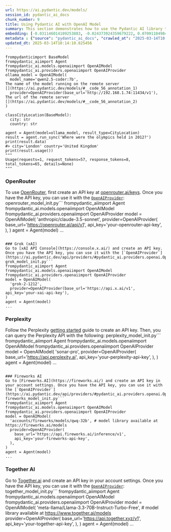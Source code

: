 ```yaml
---
url: https://ai.pydantic.dev/models/
session_id: pydantic_ai_docs
chunk_number: 9
title: Using Pydantic AI with OpenAI Model
summary: This section demonstrates how to use the Pydantic AI library to create a model and interact with OpenAI's API. It includes initializing an OpenAI model with specific parameters, defining a data structure for city locations using BaseModel, and running an agent to query information about the 2012 Olympics, displaying the result and usage details.
embedding: [-0.031146014109253883, -0.024373924359679222, 0.07091104984283447, -0.04197575896978378, 0.007513660937547684, -0.01460756454616785, -0.022233160212635994, 0.0342802032828331, -0.004704783204942942, 0.0017787228571251035, 0.003426271490752697, -0.05926977097988129, 9.31337199290283e-05, -0.04247947037220001, -0.01700018346309662, -0.026542672887444496, -0.03881358727812767, 0.029774805530905724, 0.008465111255645752, 0.05831832066178322, 0.05224582925438881, 0.0160487312823534, -0.016706353053450584, 0.011795188300311565, -0.016790304332971573, -0.012942525558173656, -7.826730143278837e-05, 0.05700308084487915, -0.00306772836484015, -0.01800760067999363, -0.001943127834238112, -0.012096014805138111, -0.04337495192885399, -0.025801099836826324, -0.028403596952557564, -0.006149448920041323, 0.00038893165765330195, -0.005834630690515041, 0.02701839804649353, 0.035399556159973145, 0.0433189831674099, -0.07902636379003525, 0.006901514250785112, 0.04320704936981201, -0.004624329507350922, 0.024331947788596153, -0.015600990504026413, 0.00573668722063303, -0.006075991317629814, 0.0016501720529049635, 0.004967131651937962, 0.04021277651190758, -0.016062723472714424, -0.041388098150491714, -0.015251192264258862, -0.012578736059367657, -0.017447924241423607, 0.023100659251213074, -0.013803028501570225, -0.01026307325810194, 0.007548640947788954, 0.010347024537622929, 0.019210906699299812, 0.04695688188076019, 0.0012137989979237318, -0.04082842171192169, -0.06357928365468979, 0.0005308184772729874, -0.040016889572143555, 0.01270466297864914, -0.022191185504198074, 0.03341270610690117, -0.015447079204022884, -0.02185537852346897, 0.014341717585921288, -0.03450407460331917, -0.03587528318166733, 0.12346470355987549, -0.00646776519715786, -0.015363127924501896, -0.022289128974080086, -0.015181233175098896, -0.00573668722063303, -0.03847777843475342, 0.00587310828268528, -0.029383031651377678, -0.07958604395389557, -0.006953984033316374, -0.021729450672864914, -0.05151825025677681, -0.007730535697191954, -0.03290899470448494, -0.017629818990826607, 0.015489055775105953, 0.09615247696638107, 0.022387072443962097, 0.010983657091856003, 0.0026217359118163586, 0.02125372551381588, 0.031509801745414734, 0.013096436858177185, -0.06190025433897972, -0.037778183817863464, 0.030250530689954758, 0.021281709894537926, -0.019910501316189766, 0.026906462386250496, 0.010731802321970463, -0.008080333471298218, 0.0005089560872875154, -0.11232713609933853, -0.01540510356426239, 0.0059220800176262856, -0.0069364942610263824, -0.029103193432092667, 9.286043496103957e-05, -0.012172969989478588, -0.020680056884884834, -0.007947410456836224, -0.04804825410246849, -0.05672324448823929, -0.005988541524857283, 0.04519389942288399, 0.02441590093076229, 0.04410253092646599, -0.0006965352804400027, 0.0012452808441594243, -0.02385622262954712, -0.0400448739528656, -0.035539478063583374, -0.009731380268931389, 0.00852807518094778, 0.03945721313357353, -0.0015137508744373918, 0.0030082627199590206, -0.03276907652616501, -0.035455524921417236, -0.0023471445310860872, -0.03923334181308746, 0.03903745487332344, 0.0039002476260066032, -0.029606902971863747, -0.0335526242852211, 0.04273132234811783, -0.08775731921195984, -0.006960980128496885, -0.0075836204923689365, -0.03685471788048744, -0.024737713858485222, 0.007982390001416206, 0.012284905649721622, -0.012214945629239082, -0.014803451485931873, 0.003641397226601839, -0.02756408229470253, 0.009416562505066395, 0.025717148557305336, 0.06397105753421783, 0.031062062829732895, -0.014439661055803299, -0.026906462386250496, 0.05070671811699867, -0.035259637981653214, 0.0036204091738909483, -0.022457031533122063, 0.01754586771130562, -0.05535203590989113, 0.02217719331383705, -0.07018347084522247, -0.05910186842083931, -0.019322840496897697, 0.006107472814619541, -0.012075026519596577, 0.0245418269187212, 0.02272287756204605, -0.0418638251721859, -0.02824968658387661, -0.0050230990163981915, -0.043402936309576035, -0.05330921337008476, -0.01096966490149498, 0.01504131406545639, -0.038421813398599625, 0.03153778612613678, -0.016342561691999435, -0.0012653942685574293, -0.003081720322370529, 0.031285934150218964, 0.01305446121841669, 0.09201086312532425, 0.017168086022138596, 0.030250530689954758, 0.028963273391127586, 0.05809445306658745, 0.03789011761546135, -0.016146674752235413, 0.031789641827344894, -0.03461600840091705, 0.049531396478414536, 0.00418358389288187, 0.010046198032796383, -0.0066076843068003654, 0.019126953557133675, -0.04857994616031647, 0.024303965270519257, -0.08350377529859543, 0.008171280845999718, -0.015307160094380379, -0.009066764265298843, 0.018133528530597687, 0.016664376482367516, -0.04827212542295456, 0.03223738446831703, -0.020358243957161903, -0.0241780374199152, -0.015936797484755516, -0.0396810844540596, 0.009416562505066395, 0.01923888921737671, 0.05165816843509674, -0.019490744918584824, 0.041388098150491714, 0.01320837251842022, -0.016930222511291504, 0.014775467105209827, 0.03299294784665108, 0.026626624166965485, -0.05232977867126465, 0.038869552314281464, 0.005491828545928001, 0.0259690023958683, 0.0178676825016737, -0.0320974625647068, -0.0156849417835474, 0.04401858150959015, -0.029047226533293724, 0.0757242739200592, -0.0059010921977460384, 0.006751101464033127, -0.03374851122498512, 0.029634885489940643, -0.026864485815167427, 0.022960741072893143, 0.009528497233986855, 0.04723672196269035, -0.006415295414626598, -0.012781619094312191, -0.03721850737929344, 0.02710234932601452, 0.018483325839042664, 0.05333719775080681, -0.004953139461576939, 0.0021197758615016937, 0.024975577369332314, -0.013607142493128777, 0.0033790485467761755, -0.04997913911938667, -0.0200224369764328, -0.08473506569862366, -5.596768096438609e-05, 0.002032326301559806, 0.031118029728531837, -0.006282371934503317, 0.01855328492820263, -0.002373379422351718, -0.033944398164749146, -0.04228358343243599, 0.008388156071305275, -0.019896510988473892, -0.013012485578656197, 0.009934263303875923, 0.0346439927816391, 0.016566433012485504, -0.06128460913896561, -0.06469863653182983, 0.0024083591997623444, 0.02230312116444111, 0.018623245880007744, -0.013935952447354794, 0.0019483747892081738, -0.0020620592404156923, 0.005929076112806797, 0.03649092838168144, 0.024429891258478165, 0.009864303283393383, 0.00573668722063303, -0.014495628885924816, -0.0039107417687773705, -0.03198552876710892, -0.005523310508579016, 0.0288513395935297, 0.016216635704040527, 0.0027459142729640007, -0.03232133388519287, 0.0324612557888031, -0.014159822836518288, 0.0429551936686039, -0.0022369581274688244, 0.026206865906715393, -0.0020987880416214466, 0.07477281987667084, 0.016720343381166458, -0.01078777015209198, -0.02129570208489895, -0.0008679362945258617, 0.031929560005664825, -0.007408721372485161, -0.008017370477318764, 0.05490429326891899, -0.017671795561909676, -0.02678053453564644, 0.03204149752855301, -0.012103010900318623, -0.008577046915888786, -0.024737713858485222, -0.021043848246335983, 0.035399556159973145, 0.0023209096398204565, 0.018777156248688698, -0.01933683268725872, -0.07225427776575089, -0.038197942078113556, 0.0006493125110864639, -0.005264459643512964, -0.05370098724961281, 0.009913275018334389, 0.021645499393343925, -0.020008444786071777, -0.004508896265178919, 0.001228665467351675, 0.01471949927508831, -0.027913879603147507, 0.00682106101885438, 0.03103407844901085, 0.013782041147351265, -0.0028351128567010164, -0.005114046856760979, 0.011900127865374088, 0.0037988063413649797, 0.039065439254045486, -0.055156148970127106, -0.0051385327242314816, -0.0530293770134449, 0.024583803489804268, -0.03520366922020912, 0.05294542387127876, 0.02601097896695137, 0.05179808661341667, -0.008723962120711803, -0.0019273869693279266, 0.01663639210164547, 0.013886980712413788, 0.006177432835102081, 0.03450407460331917, -0.0073457579128444195, 0.002586756134405732, 0.0054008811712265015, -0.001916893059387803, -0.014138835482299328, -0.0018399374093860388, -0.05260961875319481, 0.028501540422439575, 0.0020393223967403173, -0.007961402647197247, -0.00012297586363274604, 0.010990653187036514, -0.003931729588657618, -0.03265714272856712, -0.021925337612628937, 0.005589772015810013, 0.006474760826677084, -0.012557747773826122, -0.03400036692619324, -0.012879562564194202, -0.029327064752578735, -0.006096979137510061, -0.022778846323490143, 0.037470363080501556, 0.011851156130433083, 0.0415000356733799, 0.05051083117723465, 0.011004645377397537, -7.744746108073741e-05, -0.04163995385169983, 0.009661420248448849, 0.008416139520704746, 0.029914725571870804, -0.007072915323078632, -0.038141973316669464, 0.04488607868552208, 0.0299427080899477, -0.040296729654073715, -0.013775045052170753, -0.007786503527313471, -0.01651046611368656, 0.006051505450159311, 0.03212544694542885, 0.013278331607580185, 0.017168086022138596, 0.040296729654073715, -0.010032206773757935, -0.011319463141262531, -0.01718207821249962, 0.022275136783719063, -0.03562342748045921, 0.010067186318337917, 0.041528020054101944, -0.0025989990681409836, -0.01399192027747631, 0.021127799525856972, 0.033300768584012985, -0.0396810844540596, 0.019406793639063835, -0.016720343381166458, -0.006002533715218306, -0.043486885726451874, -0.0033965385518968105, -0.011711237020790577, 0.040800437331199646, 0.012599723413586617, -0.004736264701932669, -0.07818684726953506, -0.014565588906407356, -0.01974259875714779, -0.08686184138059616, 0.03327278420329094, 0.04793631657958031, -0.03794608637690544, 0.023212594911456108, -0.058710094541311264, -0.016216635704040527, 0.026682591065764427, 0.015754900872707367, -0.0041136243380606174, -0.0032881011720746756, -0.030502384528517723, -0.013754057697951794, 0.032573189586400986, -0.0012855076929554343, -0.00608998304232955, 0.019084978848695755, -0.0714707300066948, -0.035259637981653214, 0.009276642464101315, -0.04119221121072769, -0.019490744918584824, -0.022750861942768097, -0.021869370713829994, 0.012438816949725151, 0.0012356614461168647, -0.002957541961222887, -0.016468489542603493, 0.0003965834912378341, 0.024401908740401268, 0.01754586771130562, -0.06083686649799347, 0.044494304805994034, -0.006338339764624834, 0.07398927211761475, -0.03271310776472092, 0.03542754054069519, 0.03103407844901085, -0.0584302581846714, 0.007233822718262672, 0.016244618222117424, 0.01329931989312172, 0.00859103910624981, -0.009346602484583855, 0.006282371934503317, -0.021519573405385017, 0.00638731149956584, -0.012214945629239082, -0.009717388078570366, -0.041024308651685715, -0.01755985990166664, -0.05938170850276947, 0.04049261659383774, 0.0119980713352561, -0.03167770802974701, -0.018595261499285698, -0.006055003497749567, -0.011144564487040043, -0.02724226750433445, 0.0335526242852211, -0.027396179735660553, 0.07063121348619461, -0.0005657982546836138, -0.019406793639063835, 0.016986191272735596, 0.02084796130657196, -0.011536338366568089, 0.03909342363476753, 0.05736687034368515, -0.01814752072095871, 0.03998890519142151, -0.02359037660062313, -0.024611787870526314, 0.008542067371308804, -0.02080598473548889, -0.0068105668760836124, -0.0046942890621721745, -0.040800437331199646, -0.012235933914780617, 0.06542621552944183, -0.016384538263082504, -0.003449008334428072, 0.011522346176207066, -0.015279176644980907, 0.010347024537622929, 0.04278729110956192, -0.011760208755731583, -0.015111273154616356, 0.0003023566387128085, 0.014089863747358322, 0.024835657328367233, 0.04771244525909424, 0.0006646161782555282, 0.03825390711426735, -0.008612026460468769, 0.012242930009961128, 0.009206683374941349, -0.017308004200458527, -0.030866175889968872, 0.018483325839042664, 0.00034389516804367304, 0.009857307188212872, -0.017294013872742653, -0.019462760537862778, -0.019686631858348846, -0.013872988522052765, 0.04522188380360603, 0.015265184454619884, 0.003100959351286292, 0.011942103505134583, -0.04365478828549385, 0.00553030613809824, 0.01311742514371872, -0.01224992610514164, -0.0178676825016737, -0.021043848246335983, -0.017294013872742653, 0.05655534192919731, -0.005687715485692024, 0.002887582406401634, -0.014523613266646862, 0.03190157562494278, 0.016034740954637527, -0.018413366749882698, 0.0003305590944364667, 0.02125372551381588, 0.03808600455522537, 0.00046042160829529166, 0.011144564487040043, -0.023702312260866165, 0.02824968658387661, 0.015838854014873505, -0.03081020712852478, -0.028739403933286667, 0.031285934150218964, -0.024849649518728256, -0.007625596132129431, -0.00163967814296484, 0.03643495962023735, -0.002030577277764678, 0.006565708201378584, 0.05006308853626251, 0.027270251885056496, -0.0022614439949393272, -0.03867366537451744, -0.014593572355806828, 0.006041011307388544, -0.0026689586229622364, -0.008926845155656338, -0.039205361157655716, -0.01970062404870987, 0.018581269308924675, -0.021323686465620995, -0.001316114910878241, -0.02240106463432312, 0.0029225621838122606, -0.023338522762060165, -0.00590808829292655, 0.013383271172642708, 0.015614982694387436, -0.021225742995738983, -0.021337678655982018, 0.004452928435057402, 0.030502384528517723, -0.00635233148932457, 0.042115677148103714, 0.028487548232078552, -0.02012038044631481, -0.010927689261734486, -0.03338472172617912, -0.020680056884884834, 0.0024538328871130943, 0.004897172097116709, 0.0038442800287157297, -0.03940124809741974, 0.023870214819908142, 0.023380497470498085, -0.02125372551381588, -0.012151982635259628, 0.043179064989089966, -0.02788589708507061, -0.03912140801548958, 0.013131416402757168, 0.02367432788014412, -0.015055306255817413, -0.00434449128806591, 0.01732199639081955, -0.02262493409216404, 0.0025307885371148586, -0.008297208696603775, -0.0004617333470378071, 0.023870214819908142, -0.049475427716970444, 0.03593125194311142, 0.050398893654346466, -0.02802581526339054, 0.017154093831777573, -0.018539294600486755, 0.01663639210164547, 0.02847355604171753, -0.012291901744902134, 0.005009107291698456, -0.02871141955256462, -0.0196586474776268, -0.03660286217927933, 0.033300768584012985, -0.017895665019750595, 0.013292323797941208, 0.013180388137698174, -0.017951633781194687, -0.013222364708781242, 0.00526795769110322, -0.007072915323078632, -0.006485254969447851, -0.006016525439918041, -0.03570738062262535, -0.0021897354163229465, 0.03002665936946869, 0.01341825071722269, -0.02536735124886036, 0.04692889750003815, -0.006856040563434362, -0.029858756810426712, 0.02468174695968628, 0.0005382516537792981, -0.026262832805514336, -0.004131114576011896, -0.03081020712852478, 0.007429709658026695, 0.0009689404396340251, 0.023436466231942177, 0.00790543481707573, -0.004159098025411367, -0.018161512911319733, -0.028319645673036575, 0.019448768347501755, -0.06772089004516602, 0.016902239993214607, -0.017489898949861526, 0.002992521971464157, -0.0018924071919173002, 0.03587528318166733, 0.03422423452138901, 0.03170568868517876, 0.03601520135998726, 0.007520657032728195, -0.013495206832885742, 0.027088357135653496, 0.014215790666639805, 0.03274109214544296, 0.0007428834796883166, -0.007569628767669201, 0.042535435408353806, -0.03973705321550369, -0.011760208755731583, 0.027368195354938507, -0.006656656041741371, 0.03439214080572128, -0.05921380594372749, 0.018399374559521675, 0.036910682916641235, -0.03702262043952942, 0.012508776038885117, -0.01323635596781969, -0.009850312024354935, -0.011445390060544014, 0.004655811470001936, -0.016398530453443527, -0.005065075121819973, 0.025059528648853302, 0.007856463082134724, 0.0014848924474790692, 0.010437971912324429, 0.02907520905137062, -0.0415000356733799, -0.07807490974664688, -0.021421629935503006, 0.013768048956990242, 0.0033370729070156813, -0.020554130896925926, -0.030642304569482803, -0.014054883271455765, -0.010990653187036514, 0.047376640141010284, 0.040156811475753784, -0.011851156130433083, -0.017811713740229607, 0.01357216201722622, 0.0004055470635648817, 0.0068105668760836124, -0.01122151967138052, 0.02203727327287197, -0.0004595471255015582, 0.010871721431612968, -0.008311199955642223, -0.041528020054101944, -0.013278331607580185, 0.03439214080572128, -0.0189310684800148, -0.014005911536514759, 0.005635245703160763, -0.032797060906887054, -0.01974259875714779, 0.03223738446831703, -0.02298872359097004, -0.00280013307929039, -0.018581269308924675, -0.01919691450893879, -0.0036344011314213276, -0.0042395517230033875, -0.011249504052102566, -0.024989569559693336, -0.055016230791807175, 0.015013329684734344, -0.04270333796739578, -0.006159942597150803, -0.004008685238659382, -0.023842232301831245, -0.02248501591384411, 0.012298897840082645, -0.0005583650781773031, -0.02249900810420513, -0.00456136604771018, 0.04049261659383774, -0.043822694569826126, -0.004215065855532885, -0.022191185504198074, 0.011963091790676117, 0.0028403596952557564, -0.01373306941241026, 0.01138242706656456, 0.0024258492048829794, 0.010563899762928486, 0.008982812985777855, -0.037470363080501556, 0.016790304332971573, 0.007548640947788954, 0.00791243091225624, -0.004050660878419876, 0.02568916417658329, -0.0007717418484389782, -0.00499511556699872, 0.022610941901803017, -0.0005653609987348318, -0.0004016118182335049, -0.007090405561029911, -0.02692045457661152, -0.013928956352174282, 0.0018206986133009195, 0.028361622244119644, 0.029383031651377678, -0.03176165744662285, 0.010319041088223457, 0.0001104596522054635, 0.015027321875095367, -0.0035679396241903305, 0.01741993986070156, 0.00010384627967141569, 0.006041011307388544, -0.012096014805138111, 0.022429047152400017, 0.002028828486800194, -0.010053194127976894, -0.041751887649297714, -0.027312228456139565, -0.007555636577308178, -0.044410355389118195, -0.0004114499024581164, 0.01837139017879963, 0.017797721549868584, 0.02130969427525997, 0.023198602721095085, -0.0014577831607311964, -0.12458405643701553, -0.03349665552377701, 0.024947592988610268, -0.02052614651620388, 0.016076715663075447, 0.006681141909211874, 0.007737531792372465, 0.0303064975887537, -0.015069297514855862, -0.002564019290730357, 8.848796278471127e-05, -0.02893529087305069, -0.027592066675424576, 0.0019553708843886852, 0.03058633767068386, -0.03982100263237953, -0.004676799289882183, -0.01782570593059063, 0.03475593030452728, -0.019084978848695755, -0.007205838803201914, -0.013628129847347736, 0.039149392396211624, -0.0007096526678651571, -0.025423318147659302, -0.010479947552084923, -0.010165129788219929, 0.02125372551381588, 0.03095012716948986, -0.007779507432132959, -0.03970906883478165, 0.006688137538731098, -0.00056011404376477, 0.03800205513834953, -0.03643495962023735, 0.04933550953865051, 0.012005067430436611, 0.02729823626577854, 0.013334299437701702, -0.010640854947268963, -0.007135879248380661, -0.03450407460331917, 0.03176165744662285, -0.028501540422439575, 0.013348291628062725, -0.005663229618221521, -0.01417381502687931, -0.007632592227309942, -0.005834630690515041, -0.007212834898382425, 0.015461071394383907, 0.02692045457661152, 0.006327845621854067, 0.02165949158370495, 0.004078644793480635, 0.059493642300367355, -0.044858094304800034, 0.016202643513679504, -0.016762319952249527, -0.008612026460468769, 0.00634183781221509, 0.0008097823592834175, -0.023002715781331062, -0.009360594674944878, -0.02706037275493145, 0.01774175465106964, 0.021547555923461914, 0.03797407075762749, -0.03201351314783096, -0.023660335689783096, -0.007681563962250948, -0.009150715544819832, 0.006068995222449303, -0.012396841309964657, -0.0003301218675915152, -0.023240579292178154, 0.040800437331199646, 0.029466982930898666, 0.009262651205062866, -0.03766625002026558, 0.0232685636729002, -0.013698089867830276, 0.0050965566188097, 0.03808600455522537, -0.02427598088979721, -0.025423318147659302, 0.003819794161245227, -0.04757252708077431, -0.003732344601303339, 0.01637054607272148, 0.025941019877791405, -0.020092396065592766, 0.005750678945332766, -0.012725651264190674, -0.027731984853744507, 0.013712081126868725, -0.03643495962023735, 0.032936979085206985, 0.024080093950033188, 0.008227248676121235, 0.06156444922089577, 0.02929908037185669, -0.019070986658334732, 0.01663639210164547, 0.007051927503198385, 0.03752632811665535, -0.01471949927508831, -0.0004919034545309842, 0.005239973776042461, 0.008388156071305275, 0.02971883863210678, -0.003300344105809927, -0.0328250452876091, 0.0028805865440517664, -0.0203862264752388, 0.010542911477386951, 0.060780901461839676, -0.003770822426304221, -0.01992449350655079, 0.005705205257982016, 0.015335144475102425, 0.010305048897862434, 0.027256259694695473, 0.030250530689954758, 0.009297630749642849, -0.0054008811712265015, 0.0048202164471149445, -0.0013204874703660607, -0.019070986658334732, -0.012725651264190674, 0.02477969042956829, 0.0023611364886164665, -0.020512154325842857, 0.008814909495413303, -0.025801099836826324, 0.009731380268931389, 0.024234004318714142, -0.01754586771130562, -0.01348121464252472, -0.007590616587549448, -0.00815728958696127, -0.010633858852088451, 0.004456426482647657, -0.018133528530597687, -0.01497135404497385, 0.022205177694559097, -0.007590616587549448, -0.028879322111606598, -0.035819314420223236, -0.03134189918637276, 0.027130331844091415, -0.04516591876745224, -0.0122709134593606, 0.036267057061195374, -0.011242507956922054, 0.03240528702735901, 0.002420602133497596, -0.049475427716970444, -0.023562392219901085, -0.001964115770533681, 0.008031361736357212, 0.03201351314783096, 0.00358193158172071, -0.03397238254547119, 0.024751706048846245, -0.01323635596781969, -0.017168086022138596, -0.011683252640068531, 0.003361558774486184, -0.007184850983321667, 0.00661467993631959, 0.002955793170258403, 0.0045578680001199245, 0.026122914627194405, 0.055380020290613174, 0.04681696370244026, 0.015307160094380379, -0.018889091908931732, 0.010430975817143917, 0.05943767726421356, 0.013628129847347736, 0.011578314006328583, 0.011011640541255474, 0.01651046611368656, 0.02820771001279354, -0.00957746896892786, -0.02550726942718029, 0.009248659014701843, -0.002829865785315633, 0.009619444608688354, 0.04424244910478592, 0.012480792589485645, 0.0010712563525885344, 0.023338522762060165, 0.0013764550676569343, -0.013061457313597202, 0.0627957358956337, 0.003015258815139532, -0.017349980771541595, -0.009171703830361366, 0.024709731340408325, 0.011165551841259003, 0.0035312108229845762, -0.01567094959318638, -0.0024993065744638443, 0.028823355212807655, -0.00661467993631959, -0.026934444904327393, -0.001207677531056106, 5.454662459669635e-05, -0.009129727259278297, -0.01750389114022255, -0.00538339139893651, -0.010214101523160934, -0.025521261617541313, 0.01755985990166664, -0.035903267562389374, 0.012837586924433708, -0.02135166898369789, -0.01417381502687931, -0.04278729110956192, -0.0259690023958683, -0.02623485028743744, 0.007212834898382425, 0.006667149718850851, -0.0022544481325894594, 0.009780352003872395, -0.00033536882256157696, 0.03002665936946869, -0.0009199687046930194, 0.01385200023651123, 0.03153778612613678, -0.024443883448839188, 0.003338821930810809, 0.026080938056111336, -0.013712081126868725, 0.010151137597858906, -0.00015751841419842094, -0.012319885194301605, -0.0038372839335352182, 0.0019029011018574238, -0.0014778965851292014, 0.005379893351346254, -0.023156628012657166, 0.010815754532814026, 0.010207105427980423, 0.05216187611222267, 0.033524639904499054, 0.015712926164269447, -0.01645449735224247, -0.011158555746078491, -0.0036344011314213276, 0.02207924984395504, -0.02834763005375862, 0.020498162135481834, -0.023240579292178154, 0.025059528648853302, 0.006331343669444323, -0.004585851915180683, -0.0095564816147089, -0.010801762342453003, 0.04343092069029808, 0.012788615189492702, -0.01567094959318638, -0.015111273154616356, -0.03268512338399887, 0.012781619094312191, 0.009444545954465866, 0.03324479982256889, 0.006887522526085377, -0.0006611181888729334, 0.021365661174058914, 0.02066606655716896, -0.01686026342213154, -0.019434776157140732, -0.026248842477798462, -0.004610337782651186, -0.012242930009961128, -0.008451119996607304, -0.022191185504198074, -0.009199687279760838, -4.167515362496488e-05, -0.009227670729160309, 0.003429769305512309, 0.013796033337712288, -0.008563054725527763, 0.012963513843715191, -0.02226114459335804, -0.016608409583568573, 0.020638082176446915, 0.03780616819858551, 0.011207527481019497, 0.015461071394383907, -0.033440686762332916, 0.015377120114862919, 0.03226536884903908, 0.014957362785935402, -0.010962668806314468, -0.0012024305760860443, -0.045501723885536194, 0.03383246064186096, 0.007751523517072201, -0.01576889306306839, 0.0033300770446658134, 0.020778000354766846, 0.01764381118118763, 0.010752790607511997, -0.08283216506242752, 0.034895848482847214, -0.0010205357102677226, -0.06010928750038147, 0.012529764324426651, 0.03830987587571144, -0.011984079144895077, 0.007118389010429382, 0.02149158902466297, -0.017797721549868584, -0.006278873886913061, -0.03833786025643349, -0.012382849119603634, -0.02756408229470253, 0.01572691835463047, 0.002807128941640258, 0.022554975003004074, 0.017252037301659584, -0.034448105841875076, -0.009451542049646378, 0.03346867114305496, 0.0047607505694031715, -0.016104700043797493, 0.01764381118118763, -0.012837586924433708, 0.009619444608688354, 0.021267717704176903, -0.06307557225227356, -0.00843712780624628, -0.04292720928788185, 0.008863881230354309, -0.0031411859672516584, -0.014201798476278782, 0.016062723472714424, -0.006471262779086828, -0.0043200054205954075, -0.030698271468281746, -0.002612991025671363, -0.01768578588962555, -0.00024332823522854596, 0.018763164058327675, 0.03377649560570717, 0.011788192205131054, 0.07734733074903488, -0.02528339996933937, -0.02262493409216404, 0.006299861706793308, 0.02413606271147728, 0.027717992663383484, -0.010123154148459435, 0.030194563791155815, -0.0232685636729002, -0.04692889750003815, -0.022289128974080086, 0.02582908421754837, 0.004190579988062382, -0.008052350021898746, 0.0117252292111516, 0.012662687338888645, 0.024527834728360176, -0.0008810536819510162, 0.021183766424655914, 0.005414872895926237, 0.004417948890477419, 0.0247237216681242, -0.041164226830005646, -0.007338761817663908, 0.019140945747494698, 0.013180388137698174, 0.01919691450893879, -0.008542067371308804, 0.023534409701824188, 0.027228275313973427, 0.00289108045399189, -0.04309511184692383, 0.0012767626903951168, 0.023604368790984154, -0.00809432566165924, 0.0074716852977871895, -0.006950485985726118, -0.02546529471874237, -0.010717811062932014, 0.028543516993522644, 0.01806356944143772, -0.002742416225373745, -0.011739220470190048, -0.024331947788596153, 0.015642967075109482, 0.015097281895577908, 0.012424824759364128, -0.017839698120951653, -0.026038963347673416, 0.020764010027050972, 0.007688560057431459, 0.02221916802227497, 0.015503047034144402, -0.009591461159288883, -0.00060296431183815, -0.007436705287545919, -0.04250745102763176, 0.04583752900362015, 0.008674990385770798, 0.010235089808702469, -0.02715831622481346, 0.0024066101759672165, 0.00015708115824963897, 0.04191979020833969, -0.02504553645849228, -0.04919559136033058, -0.013222364708781242, -0.009150715544819832, -0.0023191606160253286, 0.038785602897405624, -0.011592305265367031, 0.027074364945292473, -0.005463844630867243, -0.004844702314585447, 0.015503047034144402, 0.011277487501502037, 0.0068105668760836124, -0.00930462684482336, 0.017475908622145653, 0.01879114843904972, 0.009010796435177326, -0.01599276438355446, -0.0005675472784787416, -0.004634823650121689, -0.024345939978957176, -0.05353308469057083, 0.022191185504198074, 0.010242084972560406, -0.01718207821249962, 0.023254571482539177, 0.0008045354043133557, -0.026808518916368484, 0.01339726336300373, 0.011284483596682549, -0.003644895041361451, 0.012697666883468628, -0.021953321993350983, 0.009871299378573895, -0.011347446590662003, 0.02048416994512081, 0.016790304332971573, 0.010500935837626457, -0.042535435408353806, 0.026752550154924393, -0.023478440940380096, 0.012655691243708134, -0.03167770802974701, -0.0035242147278040648, -0.013243352063000202, 0.04096833989024162, 0.022960741072893143, 0.0024310960434377193, 0.05101453885436058, -0.010962668806314468, -0.0067196195013821125, -0.007006453815847635, -0.017811713740229607, 0.034168269485235214, -0.0043654791079461575, -0.05887799710035324, 0.04194777458906174, -0.026346785947680473, -0.019574696198105812, 0.001014414243400097, 0.01529316883534193, 0.042451485991477966, 0.0015189978294074535, -0.03735842555761337, -0.025661181658506393, -0.009136723354458809, -0.0017813462764024734, 0.01681828685104847, -0.009563476778566837, -0.02546529471874237, 0.02130969427525997, -0.0022282132413238287, -0.0018609253456816077, -0.032293349504470825, -0.02143562212586403, 0.0007507539703510702, -0.015237201005220413, 0.028515532612800598, 0.002698691561818123, -0.006782582961022854, 0.01691623032093048, -0.0433189831674099, 0.009045775979757309, -0.0033353238832205534, -0.0009007298504002392, 0.010577891021966934, 0.00877992995083332, -0.020400218665599823, 0.024387916550040245, 0.03081020712852478, -0.01471949927508831, -0.03053036890923977, 0.024933600798249245, -0.011137568391859531, -0.05420469865202904, -0.03002665936946869, 0.005974549800157547, 0.007436705287545919, -0.032881010323762894, 0.014313734136521816, 0.00539388507604599, 0.018357397988438606, 0.01623062789440155, -0.00010756288247648627, 0.01942078396677971, -0.01951872743666172, 0.02312864363193512, 0.003232133574783802, -0.013383271172642708, -0.001853929366916418, 0.025451302528381348, -0.012200954370200634, 0.00877992995083332, -0.020218323916196823, 0.005460346583276987, -0.0067650931887328625, -0.0024888126645237207, -0.020680056884884834, 0.0010240336414426565, -0.024555819109082222, -0.003536457661539316, 0.0279698483645916, 0.001831192523241043, 0.00038062394014559686, -0.007205838803201914, -0.01302647776901722, -0.019029011949896812, -0.0004612961201928556, -0.0049006701447069645, 0.014467645436525345, 0.021911347284913063, 0.011921116150915623, -0.003693866776302457, 0.01286557037383318, 0.01078777015209198, 0.0018416864331811666, -0.01669236086308956, -0.0072548105381429195, 0.00263397884555161, -0.010584887117147446, -0.010228093713521957, 0.034951817244291306, 0.011900127865374088, 0.01663639210164547, -0.01609070785343647, 0.002546529518440366, -0.007639588322490454, -0.012914542108774185, -0.0027161813341081142, -0.0051840064115822315, 0.004750256892293692, -0.013509199023246765, 0.02627682499587536, 0.017168086022138596, 4.2392512114020064e-06, -0.008332188241183758, -0.023898199200630188, 0.0024241001810878515, 0.03204149752855301, -0.02459779568016529, 0.010654847137629986, 0.010815754532814026, 0.008612026460468769, 0.01357216201722622, -0.0034979800693690777, 0.027941863983869553, 0.022471023723483086, -0.0049146618694067, -0.006702129729092121, -0.027438154444098473, 0.00254303147085011, -0.024401908740401268, -0.011305470950901508, -0.012144986540079117, 0.025619205087423325, 0.02221916802227497, -0.00516651663929224, 0.03699463605880737, 0.00673011364415288, 0.0012785117141902447, -0.038925521075725555, -0.008975816890597343, 0.037414394319057465, 0.009808335453271866, -0.04723672196269035, -0.0009077258291654289, 0.018399374559521675, 0.029550934210419655, -0.0202043317258358, -0.017853690311312675, -0.01883312501013279, -0.015321152284741402, -0.010039202868938446, -0.007044931873679161, -0.023058684542775154, 0.019252881407737732, -0.0389535054564476, 0.002518545603379607, 0.012977506034076214, -0.009017792530357838, 0.006453773006796837, 0.03271310776472092, -0.010402992367744446, -0.007317773997783661, -0.04415849968791008, -0.04136011376976967, 0.01515324879437685, 0.017405947670340538, -0.0021897354163229465, -0.0036833728663623333, -0.017489898949861526, 0.0051385327242314816, -0.0028386106714606285, 0.014593572355806828, 0.0028368616476655006, -0.0066076843068003654, 0.0037043606862425804, -0.011102588847279549, 0.002780894050374627, -0.01719607040286064, -0.003214643569663167, 0.04035269841551781, 0.01497135404497385, 0.0123618608340621, -0.002070804126560688, 0.0037603285163640976, 0.018161512911319733, 0.015237201005220413, 0.005142030771821737, -0.02720029279589653, 0.010402992367744446, 0.0353715717792511, 0.027759969234466553, -0.024401908740401268, 0.000884114415384829, 0.014117847196757793, 0.0061354567296803, -0.012620711699128151, 0.04256341978907585, -0.004925156012177467, 0.00284560676664114, 0.03058633767068386, 0.0065622106194496155, 0.029858756810426712, -0.04163995385169983, 0.021645499393343925, -0.00966841634362936, -0.022526990622282028, 0.014152826741337776, 0.024989569559693336, -0.002611242001876235, 0.03016657941043377, 0.00461733341217041, 0.023254571482539177, -0.019308850169181824, 0.02331053838133812, 0.030362466350197792, 0.013705085963010788, 0.017349980771541595, -0.011228515766561031, 0.011347446590662003, 0.014803451485931873, -0.015796877443790436, -0.012928534299135208, 0.03889753669500351, -0.008444123901426792, 0.0234504584223032, 0.013914964161813259, 0.04712478443980217, -0.004785236436873674, -6.25810498604551e-05, -0.013376275077462196, 0.00547433877363801, 0.007170858792960644, 0.012082022614777088, -0.005264459643512964, -0.017028165981173515, 0.004456426482647657, -0.018623245880007744, -0.00214950880035758, -0.00806634221225977, 0.01346022728830576, 0.01714010164141655, -0.0025377843994647264, -0.03721850737929344, -0.004246547818183899, 0.025619205087423325, 0.031509801745414734, 0.026808518916368484, -0.00806634221225977, -0.009346602484583855, 0.01053591538220644, -0.01122151967138052, 0.01855328492820263, -0.01558699831366539, 0.01120053231716156, -0.026164889335632324, -0.0025989990681409836, 0.014453653246164322, 0.01295651774853468, -0.018805140629410744, 0.0011455884668976068, -0.018623245880007744, -0.03223738446831703, -0.020945904776453972, -0.00825523305684328, 0.014306738041341305, 0.004473916254937649, 0.035259637981653214, -0.025087513029575348, -0.004862192086875439, -0.020358243957161903, -0.027438154444098473, 0.004634823650121689, 0.01392196025699377, -0.012256922200322151, 0.01663639210164547, -0.006317351944744587, 0.02610892243683338, -0.017587842419743538, 0.013383271172642708, -0.006698631681501865, -0.004935649689286947, -0.01076678279787302, -0.0122709134593606]
metadata : {"source": "pydantic_ai_docs", "crawled_at": "2025-03-14T10:14:10.823944", "url_path": "/models/", "chunk_size": 3983}
updated_dt: 2025-03-14T10:14:10.825456
---
```

```
frompydanticimport BaseModel
frompydantic_aiimport Agent
frompydantic_ai.models.openaiimport OpenAIModel
frompydantic_ai.providers.openaiimport OpenAIProvider
ollama_model = OpenAIModel(
  model_name='qwen2.5-coder:7b', 
The name of the model running on the remote server
[](https://ai.pydantic.dev/models/#__code_56_annotation_1)
  provider=OpenAIProvider(base_url='http://192.168.1.74:11434/v1'), 
The url of the remote server
[](https://ai.pydantic.dev/models/#__code_56_annotation_2)
)

classCityLocation(BaseModel):
  city: str
  country: str

agent = Agent(model=ollama_model, result_type=CityLocation)
result = agent.run_sync('Where were the olympics held in 2012?')
print(result.data)
#> city='London' country='United Kingdom'
print(result.usage())
"""
Usage(requests=1, request_tokens=57, response_tokens=8, total_tokens=65, details=None)
"""

```

### OpenRouter
To use [OpenRouter](https://openrouter.ai), first create an API key at [openrouter.ai/keys](https://openrouter.ai/keys).
Once you have the API key, you can use it with the [`OpenAIProvider`](https://ai.pydantic.dev/api/providers/#pydantic_ai.providers.openai.OpenAIProvider):
openrouter_model_init.py```
frompydantic_aiimport Agent
frompydantic_ai.models.openaiimport OpenAIModel
frompydantic_ai.providers.openaiimport OpenAIProvider
model = OpenAIModel(
  'anthropic/claude-3.5-sonnet',
  provider=OpenAIProvider(
    base_url='https://openrouter.ai/api/v1',
    api_key='your-openrouter-api-key',
  ),
)
agent = Agent(model)
...

```

### Grok (xAI)
Go to [xAI API Console](https://console.x.ai/) and create an API key. Once you have the API key, you can use it with the [`OpenAIProvider`](https://ai.pydantic.dev/api/providers/#pydantic_ai.providers.openai.OpenAIProvider):
grok_model_init.py```
frompydantic_aiimport Agent
frompydantic_ai.models.openaiimport OpenAIModel
frompydantic_ai.providers.openaiimport OpenAIProvider
model = OpenAIModel(
  'grok-2-1212',
  provider=OpenAIProvider(base_url='https://api.x.ai/v1', api_key='your-xai-api-key'),
)
agent = Agent(model)
...

```

### Perplexity
Follow the Perplexity [getting started](https://docs.perplexity.ai/guides/getting-started) guide to create an API key. Then, you can query the Perplexity API with the following:
perplexity_model_init.py```
frompydantic_aiimport Agent
frompydantic_ai.models.openaiimport OpenAIModel
frompydantic_ai.providers.openaiimport OpenAIProvider
model = OpenAIModel(
  'sonar-pro',
  provider=OpenAIProvider(
    base_url='https://api.perplexity.ai',
    api_key='your-perplexity-api-key',
  ),
)
agent = Agent(model)
...

```

### Fireworks AI
Go to [Fireworks.AI](https://fireworks.ai/) and create an API key in your account settings. Once you have the API key, you can use it with the [`OpenAIProvider`](https://ai.pydantic.dev/api/providers/#pydantic_ai.providers.openai.OpenAIProvider):
fireworks_model_init.py```
frompydantic_aiimport Agent
frompydantic_ai.models.openaiimport OpenAIModel
frompydantic_ai.providers.openaiimport OpenAIProvider
model = OpenAIModel(
  'accounts/fireworks/models/qwq-32b', # model library available at https://fireworks.ai/models
  provider=OpenAIProvider(
    base_url='https://api.fireworks.ai/inference/v1',
    api_key='your-fireworks-api-key',
  ),
)
agent = Agent(model)
...

```

### Together AI
Go to [Together.ai](https://www.together.ai/) and create an API key in your account settings. Once you have the API key, you can use it with the [`OpenAIProvider`](https://ai.pydantic.dev/api/providers/#pydantic_ai.providers.openai.OpenAIProvider):
together_model_init.py```
frompydantic_aiimport Agent
frompydantic_ai.models.openaiimport OpenAIModel
frompydantic_ai.providers.openaiimport OpenAIProvider
model = OpenAIModel(
  'meta-llama/Llama-3.3-70B-Instruct-Turbo-Free', # model library available at https://www.together.ai/models
  provider=OpenAIProvider(
    base_url='https://api.together.xyz/v1',
    api_key='your-together-api-key',
  ),
)
agent = Agent(model)
...